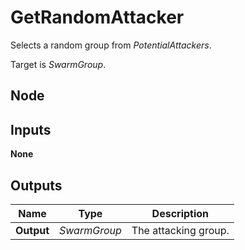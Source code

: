 # GetRandomAttacker 
Selects a random group from *PotentialAttackers*.  

Target is *SwarmGroup*.  

## Node

## Inputs
**None**

## Outputs
|Name       |Type           |Description            |
|-----------|---------------|-----------------------|
|**Output** |*SwarmGroup*   |The attacking group.   |